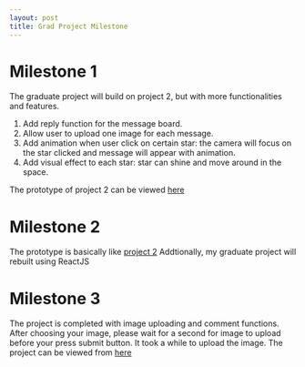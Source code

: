 ```yaml
---
layout: post
title: Grad Project Milestone
---
```


# Milestone 1

The graduate project will build on project 2, but with more functionalities and features.
1. Add reply function for the message board.
2. Allow user to upload one image for each message.
3. Add animation when user click on certain star: the camera will focus on the star clicked and message will appear with animation.
4. Add visual effect to each star: star can shine and move around in the space.

The prototype of project 2 can be viewed [here](http://creative.colorado.edu/~liso9349/fwd/project2/project2.html)

# Milestone 2
The prototype is basically like [project 2](http://creative.colorado.edu/~liso9349/fwd/project2/project2.html)
Addtionally, my graduate project will rebuilt using ReactJS

# Milestone 3
The project is completed with image uploading and comment functions. After choosing your image, please wait for a second for image to upload before your press submit button. It took a while to upload the image. The project can be viewed from [here](http://creative.colorado.edu/~liso9349/fwd/gradproject/project2.html)